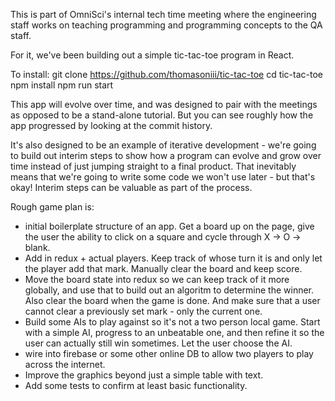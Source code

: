 This is part of OmniSci's internal tech time meeting where the engineering staff
works on teaching programming and programming concepts to the QA staff.

For it, we've been building out a simple tic-tac-toe program in React.

To install:
git clone https://github.com/thomasoniii/tic-tac-toe
cd tic-tac-toe
npm install
npm run start

This app will evolve over time, and was designed to pair with the meetings as opposed
to be a stand-alone tutorial. But you can see roughly how the app progressed by looking
at the commit history.

It's also designed to be an example of iterative development - we're going to build out
interim steps to show how a program can evolve and grow over time instead of just jumping
straight to a final product. That inevitably means that we're going to write some code
we won't use later - but that's okay! Interim steps can be valuable as part of the process.

Rough game plan is:

- initial boilerplate structure of an app. Get a board up on the page, give the user
  the ability to click on a square and cycle through X -> O -> blank.
- Add in redux + actual players. Keep track of whose turn it is and only let the player
  add that mark. Manually clear the board and keep score.
- Move the board state into redux so we can keep track of it more globally, and use that
  to build out an algoritm to determine the winner. Also clear the board when the game is done.
  And make sure that a user cannot clear a previously set mark - only the current one.
- Build some AIs to play against so it's not a two person local game. Start with a simple AI,
  progress to an unbeatable one, and then refine it so the user can actually still win sometimes.
  Let the user choose the AI.
- wire into firebase or some other online DB to allow two players to play across the internet.
- Improve the graphics beyond just a simple table with text.
- Add some tests to confirm at least basic functionality.
